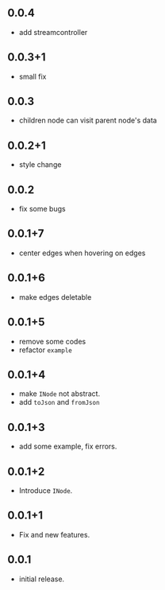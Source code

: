 ## 0.0.4
* add streamcontroller

## 0.0.3+1
* small fix

## 0.0.3

* children node can visit parent node's data

## 0.0.2+1

* style change

## 0.0.2

* fix some bugs

## 0.0.1+7

* center edges when hovering on edges

## 0.0.1+6

* make edges deletable

## 0.0.1+5

* remove some codes
* refactor `example`

## 0.0.1+4

* make `INode` not abstract.
* add `toJson` and `fromJson`

## 0.0.1+3

* add some example, fix errors.

## 0.0.1+2

* Introduce `INode`.

## 0.0.1+1

* Fix and new features.

## 0.0.1

* initial release.
